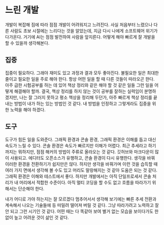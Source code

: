 # 느린 개발

<!--
description = 정리자료
tag = think, engineering, develop
-->

개발이 복잡해 짐에 따라 점점 개발이 어려워지고 느려진다. 사실 처음부터 느렸으나 다른 사람도 초보 시절에는 느리다는 것을 알았는데, 지금 다시 나에게 소프트웨어 위기가 다가온다. 거기에 AI는 점점 발전하여 사람을 앞지른다.
어떻게 해야 빠르게 잘 개발을 할 수 있을까 생각해본다.

## 집중

집중이 필요하다. 그래야 재미도 있고 과정과 결과 모두 좋아진다. 불필요한 일은 최대한 줄이고 필요한 일을 주로 해야 한다. 항상 어떤 일을 할 때 다른 것들이 따라오곤 한다. 아주 급한 시험공부를 하는 데 있어 책상 정리와 같은 해야 할 것 같은 일들 그런 일을 어떻게 해결해야 할까. 결국, 책상 정리를 하지 않는 것이 공부를 잘하는 실력임이 분명하겠지만, 나는 잘 그러지 못하고 평소 책상을 정리해 두던가, 아주 빠르게 책상 정리를 끝내는 방법이 내가 하는 있는 방법인 것 같다. 내 방법을 인정하고 그렇게라도 집중을 위한 노력을 해야 하겠다.

## 도구

도구가 힘든 일을 도와준다. 그래픽 환경과 콘솔 환경, 그래픽 환경은 이해를 돕고 대신 속도가 느릴 수 있다. 콘솔 환경은 속도가 빠르지만 이해가 어렵다. 최근 추세라고 하기까지는 뭐하지만, 점점 해커의 방법이 주류로 올라오는 것 같다. 깃허브와 마크다운이 많이 사용되고. 에디터도 오픈소스가 유행하고, 콘솔 환경이 다시 유행한다.
생각을 바꿔 이러한 환경을 전환하기가 쉽지만은 않다. 하지만 생각을 바꿔가며 이런 것을 습득할 때 여러 가지 면에서 생각해 볼 수도 있고 머리도 말랑해지는 것 같아 도움은 되는 것 같다. 그래픽 환경은 이해와 테스트에서 좋다. 하지만 개발에서는 아직 단일프로세서 콘솔 처리가 내 머리에서 적합한 수준이다. 아직 멀티 코딩을 할 수도 없고 흐름을 따라가기 위해서는 단순해야 한다.

내가 어디로 가야 하는지는 잘 모르겠다 멈추어서서 생각해 보기에는 빠른 추세 전환과 계속해서 나오는 기술들에 등 떠밀려 떨어져 버릴 것 같다. 그냥 따라가려고 노력하고 잘 안 되고 그런 시기인 것 같다. 어떤 때는 다 똑같아 보여 별거 없는 모습을 보이다가도 한없이 높고 어려운 것이 삶인 것 같다.

